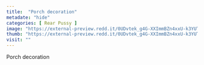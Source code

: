 ```yaml
---
title:  "Porch decoration"
metadate: "hide"
categories: [ Rear Pussy ]
image: "https://external-preview.redd.it/0UDvtek_g4G-XXImmBZn4xxU-k3YUT_YPcRB9VwnHJk.jpg?auto=webp&s=7f6a87ae1bb4eb6fd13337ea68914d6e58cd16b2"
thumb: "https://external-preview.redd.it/0UDvtek_g4G-XXImmBZn4xxU-k3YUT_YPcRB9VwnHJk.jpg?width=960&crop=smart&auto=webp&s=cdaa4daf681b3799e4d41ea9d16670c1305e9bb4"
visit: ""
---
```

Porch decoration
